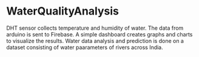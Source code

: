 # WaterQualityAnalysis

DHT sensor collects temperature and humidity of water. The data from arduino is sent to Firebase. A simple dashboard creates graphs and charts to visualize the results.
Water data analysis and prediction is done on a dataset consisting of water paarameters of rivers across India.
